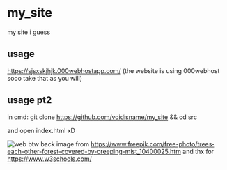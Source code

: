 # my_site
my site i guess
## usage
  https://sjsxskjhjk.000webhostapp.com/
  (the website is using 000webhost sooo take that as you will)
## usage pt2

  in cmd: git clone https://github.com/voidisname/my_site && cd src
  
  and open index.html xD
  
![web](https://github.com/voidisname/my_site/assets/117511340/77171c45-ba31-4d0f-9e80-0c1e15dbfccb)
btw back image from https://www.freepik.com/free-photo/trees-each-other-forest-covered-by-creeping-mist_10400025.htm
and thx for https://www.w3schools.com/
